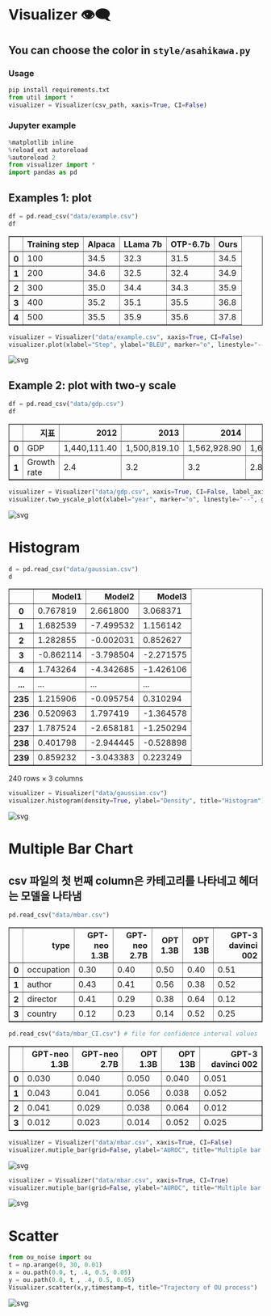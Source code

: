 # Visualizer 👁‍🗨
## You can choose the color in <code>style/asahikawa.py</code> 
### Usage 
```python
pip install requirements.txt
from util import *
visualizer = Visualizer(csv_path, xaxis=True, CI=False)
```
### Jupyter example 
```python
%matplotlib inline 
%reload_ext autoreload
%autoreload 2
from visualizer import * 
import pandas as pd
```

## Examples 1: plot 


```python
df = pd.read_csv("data/example.csv")
df
```




<div>
<style scoped>
    .dataframe tbody tr th:only-of-type {
        vertical-align: middle;
    }

    .dataframe tbody tr th {
        vertical-align: top;
    }

    .dataframe thead th {
        text-align: right;
    }
</style>
<table border="1" class="dataframe">
  <thead>
    <tr style="text-align: right;">
      <th></th>
      <th>Training step</th>
      <th>Alpaca</th>
      <th>LLama 7b</th>
      <th>OTP-6.7b</th>
      <th>Ours</th>
    </tr>
  </thead>
  <tbody>
    <tr>
      <th>0</th>
      <td>100</td>
      <td>34.5</td>
      <td>32.3</td>
      <td>31.5</td>
      <td>34.5</td>
    </tr>
    <tr>
      <th>1</th>
      <td>200</td>
      <td>34.6</td>
      <td>32.5</td>
      <td>32.4</td>
      <td>34.9</td>
    </tr>
    <tr>
      <th>2</th>
      <td>300</td>
      <td>35.0</td>
      <td>34.4</td>
      <td>34.3</td>
      <td>35.9</td>
    </tr>
    <tr>
      <th>3</th>
      <td>400</td>
      <td>35.2</td>
      <td>35.1</td>
      <td>35.5</td>
      <td>36.8</td>
    </tr>
    <tr>
      <th>4</th>
      <td>500</td>
      <td>35.5</td>
      <td>35.9</td>
      <td>35.6</td>
      <td>37.8</td>
    </tr>
  </tbody>
</table>
</div>




```python
visualizer = Visualizer("data/example.csv", xaxis=True, CI=False)
visualizer.plot(xlabel="Step", ylabel="BLEU", marker="o", linestyle="--", title="Plot")
```


    
![svg](example_files/example_4_0.svg)
    


## Example 2: plot with two-y scale 


```python
df = pd.read_csv("data/gdp.csv")
df
```




<div>
<style scoped>
    .dataframe tbody tr th:only-of-type {
        vertical-align: middle;
    }

    .dataframe tbody tr th {
        vertical-align: top;
    }

    .dataframe thead th {
        text-align: right;
    }
</style>
<table border="1" class="dataframe">
  <thead>
    <tr style="text-align: right;">
      <th></th>
      <th>지표</th>
      <th>2012</th>
      <th>2013</th>
      <th>2014</th>
      <th>2015</th>
      <th>2016</th>
      <th>2017</th>
      <th>2018</th>
      <th>2019</th>
      <th>2020</th>
      <th>2021</th>
      <th>2022</th>
    </tr>
  </thead>
  <tbody>
    <tr>
      <th>0</th>
      <td>GDP</td>
      <td>1,440,111.40</td>
      <td>1,500,819.10</td>
      <td>1,562,928.90</td>
      <td>1,658,020.40</td>
      <td>1,740,779.60</td>
      <td>1,835,698.20</td>
      <td>1,898,192.60</td>
      <td>1,924,498.10</td>
      <td>1,940,726.20</td>
      <td>2,071,658.00</td>
      <td>2,150,575.80</td>
    </tr>
    <tr>
      <th>1</th>
      <td>Growth rate</td>
      <td>2.4</td>
      <td>3.2</td>
      <td>3.2</td>
      <td>2.8</td>
      <td>2.9</td>
      <td>3.2</td>
      <td>2.9</td>
      <td>2.2</td>
      <td>-0.7</td>
      <td>4.1</td>
      <td>2.6</td>
    </tr>
  </tbody>
</table>
</div>




```python
visualizer = Visualizer("data/gdp.csv", xaxis=True, CI=False, label_axis='col')
visualizer.two_yscale_plot(xlabel="year", marker="o", linestyle="--", grid=False, title="Two y-scales plot")
```


    
![svg](example_files/example_7_0.svg)
    


# Histogram 


```python
d = pd.read_csv("data/gaussian.csv")
d
```




<div>
<style scoped>
    .dataframe tbody tr th:only-of-type {
        vertical-align: middle;
    }

    .dataframe tbody tr th {
        vertical-align: top;
    }

    .dataframe thead th {
        text-align: right;
    }
</style>
<table border="1" class="dataframe">
  <thead>
    <tr style="text-align: right;">
      <th></th>
      <th>Model1</th>
      <th>Model2</th>
      <th>Model3</th>
    </tr>
  </thead>
  <tbody>
    <tr>
      <th>0</th>
      <td>0.767819</td>
      <td>2.661800</td>
      <td>3.068371</td>
    </tr>
    <tr>
      <th>1</th>
      <td>1.682539</td>
      <td>-7.499532</td>
      <td>1.156142</td>
    </tr>
    <tr>
      <th>2</th>
      <td>1.282855</td>
      <td>-0.002031</td>
      <td>0.852627</td>
    </tr>
    <tr>
      <th>3</th>
      <td>-0.862114</td>
      <td>-3.798504</td>
      <td>-2.271575</td>
    </tr>
    <tr>
      <th>4</th>
      <td>1.743264</td>
      <td>-4.342685</td>
      <td>-1.426106</td>
    </tr>
    <tr>
      <th>...</th>
      <td>...</td>
      <td>...</td>
      <td>...</td>
    </tr>
    <tr>
      <th>235</th>
      <td>1.215906</td>
      <td>-0.095754</td>
      <td>0.310294</td>
    </tr>
    <tr>
      <th>236</th>
      <td>0.520963</td>
      <td>1.797419</td>
      <td>-1.364578</td>
    </tr>
    <tr>
      <th>237</th>
      <td>1.787524</td>
      <td>-2.658181</td>
      <td>-1.250294</td>
    </tr>
    <tr>
      <th>238</th>
      <td>0.401798</td>
      <td>-2.944445</td>
      <td>-0.528898</td>
    </tr>
    <tr>
      <th>239</th>
      <td>0.859232</td>
      <td>-3.043383</td>
      <td>0.223249</td>
    </tr>
  </tbody>
</table>
<p>240 rows × 3 columns</p>
</div>




```python
visualizer = Visualizer("data/gaussian.csv")
visualizer.histogram(density=True, ylabel="Density", title="Histogram")
```


    
![svg](example_files/example_10_0.svg)
    


# Multiple Bar Chart 
## csv 파일의 첫 번째 column은 카테고리를 나타네고 헤더는 모델을 나타냄  


```python
pd.read_csv("data/mbar.csv")
```




<div>
<style scoped>
    .dataframe tbody tr th:only-of-type {
        vertical-align: middle;
    }

    .dataframe tbody tr th {
        vertical-align: top;
    }

    .dataframe thead th {
        text-align: right;
    }
</style>
<table border="1" class="dataframe">
  <thead>
    <tr style="text-align: right;">
      <th></th>
      <th>type</th>
      <th>GPT-neo 1.3B</th>
      <th>GPT-neo 2.7B</th>
      <th>OPT 1.3B</th>
      <th>OPT 13B</th>
      <th>GPT-3 davinci 002</th>
    </tr>
  </thead>
  <tbody>
    <tr>
      <th>0</th>
      <td>occupation</td>
      <td>0.30</td>
      <td>0.40</td>
      <td>0.50</td>
      <td>0.40</td>
      <td>0.51</td>
    </tr>
    <tr>
      <th>1</th>
      <td>author</td>
      <td>0.43</td>
      <td>0.41</td>
      <td>0.56</td>
      <td>0.38</td>
      <td>0.52</td>
    </tr>
    <tr>
      <th>2</th>
      <td>director</td>
      <td>0.41</td>
      <td>0.29</td>
      <td>0.38</td>
      <td>0.64</td>
      <td>0.12</td>
    </tr>
    <tr>
      <th>3</th>
      <td>country</td>
      <td>0.12</td>
      <td>0.23</td>
      <td>0.14</td>
      <td>0.52</td>
      <td>0.25</td>
    </tr>
  </tbody>
</table>
</div>




```python
pd.read_csv("data/mbar_CI.csv") # file for confidence interval values 
```




<div>
<style scoped>
    .dataframe tbody tr th:only-of-type {
        vertical-align: middle;
    }

    .dataframe tbody tr th {
        vertical-align: top;
    }

    .dataframe thead th {
        text-align: right;
    }
</style>
<table border="1" class="dataframe">
  <thead>
    <tr style="text-align: right;">
      <th></th>
      <th>GPT-neo 1.3B</th>
      <th>GPT-neo 2.7B</th>
      <th>OPT 1.3B</th>
      <th>OPT 13B</th>
      <th>GPT-3 davinci 002</th>
    </tr>
  </thead>
  <tbody>
    <tr>
      <th>0</th>
      <td>0.030</td>
      <td>0.040</td>
      <td>0.050</td>
      <td>0.040</td>
      <td>0.051</td>
    </tr>
    <tr>
      <th>1</th>
      <td>0.043</td>
      <td>0.041</td>
      <td>0.056</td>
      <td>0.038</td>
      <td>0.052</td>
    </tr>
    <tr>
      <th>2</th>
      <td>0.041</td>
      <td>0.029</td>
      <td>0.038</td>
      <td>0.064</td>
      <td>0.012</td>
    </tr>
    <tr>
      <th>3</th>
      <td>0.012</td>
      <td>0.023</td>
      <td>0.014</td>
      <td>0.052</td>
      <td>0.025</td>
    </tr>
  </tbody>
</table>
</div>




```python
visualizer = Visualizer("data/mbar.csv", xaxis=True, CI=False) 
visualizer.mutiple_bar(grid=False, ylabel="AUROC", title="Multiple bar chart")
```


    
![svg](example_files/example_14_0.svg)
    



```python
visualizer = Visualizer("data/mbar.csv", xaxis=True, CI=True) 
visualizer.mutiple_bar(grid=False, ylabel="AUROC", title="Multiple bar chart with CI")
```


    
![svg](example_files/example_15_0.svg)
    


# Scatter 


```python
from ou_noise import ou 
t = np.arange(0, 30, 0.01)
x = ou.path(0.0, t, .4, 0.5, 0.05)
y = ou.path(0.0, t , .4, 0.5, 0.05)
Visualizer.scatter(x,y,timestamp=t, title="Trajectory of OU process")
```


    
![svg](example_files/example_17_0.svg)
    


